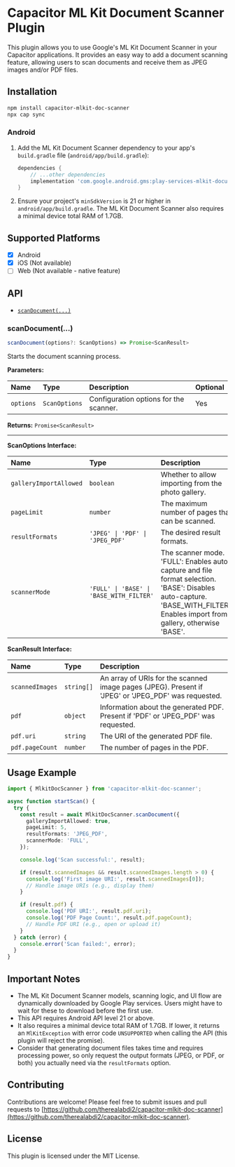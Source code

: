 # Capacitor ML Kit Document Scanner Plugin

This plugin allows you to use Google's ML Kit Document Scanner in your Capacitor applications. It provides an easy way to add a document scanning feature, allowing users to scan documents and receive them as JPEG images and/or PDF files.

## Installation

```bash
npm install capacitor-mlkit-doc-scanner
npx cap sync
```

### Android

1.  Add the ML Kit Document Scanner dependency to your app's `build.gradle` file (`android/app/build.gradle`):

    ```gradle
    dependencies {
        // ...other dependencies
        implementation 'com.google.android.gms:play-services-mlkit-document-scanner:16.0.0-beta1'
    }
    ```

2.  Ensure your project's `minSdkVersion` is 21 or higher in `android/app/build.gradle`.
    The ML Kit Document Scanner also requires a minimal device total RAM of 1.7GB.

## Supported Platforms

- [x] Android
- [x] iOS (Not available)
- [ ] Web (Not available - native feature)

## API

<docgen-index>

- [`scanDocument(...)`](#scandocument)

</docgen-index>

<docgen-api>
<!--Update the API documentation below after generating it with `npm run docgen`-->

### scanDocument(...)

```typescript
scanDocument(options?: ScanOptions) => Promise<ScanResult>
```

Starts the document scanning process.

**Parameters:**

| Name      | Type          | Description                            | Optional |
| :-------- | :------------ | :------------------------------------- | :------- |
| `options` | `ScanOptions` | Configuration options for the scanner. | Yes      |

**Returns:** `Promise<ScanResult>`

---

**ScanOptions Interface:**

| Name                   | Type                                     | Description                                                                                                                                                                 | Default      |
| :--------------------- | :--------------------------------------- | :-------------------------------------------------------------------------------------------------------------------------------------------------------------------------- | :----------- |
| `galleryImportAllowed` | `boolean`                                | Whether to allow importing from the photo gallery.                                                                                                                          | `false`      |
| `pageLimit`            | `number`                                 | The maximum number of pages that can be scanned.                                                                                                                            | `10`         |
| `resultFormats`        | `'JPEG' \| 'PDF' \| 'JPEG_PDF'`          | The desired result formats.                                                                                                                                                 | `'JPEG_PDF'` |
| `scannerMode`          | `'FULL' \| 'BASE' \| 'BASE_WITH_FILTER'` | The scanner mode. 'FULL': Enables auto-capture and file format selection. 'BASE': Disables auto-capture. 'BASE_WITH_FILTER': Enables import from gallery, otherwise 'BASE'. | `'FULL'`     |

**ScanResult Interface:**

| Name            | Type       | Description                                                                                         |
| :-------------- | :--------- | :-------------------------------------------------------------------------------------------------- |
| `scannedImages` | `string[]` | An array of URIs for the scanned image pages (JPEG). Present if 'JPEG' or 'JPEG_PDF' was requested. |
| `pdf`           | `object`   | Information about the generated PDF. Present if 'PDF' or 'JPEG_PDF' was requested.                  |
| `pdf.uri`       | `string`   | The URI of the generated PDF file.                                                                  |
| `pdf.pageCount` | `number`   | The number of pages in the PDF.                                                                     |

</docgen-api>

## Usage Example

```typescript
import { MlkitDocScanner } from 'capacitor-mlkit-doc-scanner';

async function startScan() {
  try {
    const result = await MlkitDocScanner.scanDocument({
      galleryImportAllowed: true,
      pageLimit: 5,
      resultFormats: 'JPEG_PDF',
      scannerMode: 'FULL',
    });

    console.log('Scan successful:', result);

    if (result.scannedImages && result.scannedImages.length > 0) {
      console.log('First image URI:', result.scannedImages[0]);
      // Handle image URIs (e.g., display them)
    }

    if (result.pdf) {
      console.log('PDF URI:', result.pdf.uri);
      console.log('PDF Page Count:', result.pdf.pageCount);
      // Handle PDF URI (e.g., open or upload it)
    }
  } catch (error) {
    console.error('Scan failed:', error);
  }
}
```

## Important Notes

- The ML Kit Document Scanner models, scanning logic, and UI flow are dynamically downloaded by Google Play services. Users might have to wait for these to download before the first use.
- This API requires Android API level 21 or above.
- It also requires a minimal device total RAM of 1.7GB. If lower, it returns an `MlKitException` with error code `UNSUPPORTED` when calling the API (this plugin will reject the promise).
- Consider that generating document files takes time and requires processing power, so only request the output formats (JPEG, or PDF, or both) you actually need via the `resultFormats` option.

## Contributing

Contributions are welcome! Please feel free to submit issues and pull requests to [https://github.com/therealabdi2/capacitor-mlkit-doc-scanner](https://github.com/therealabdi2/capacitor-mlkit-doc-scanner).

## License

This plugin is licensed under the MIT License.
